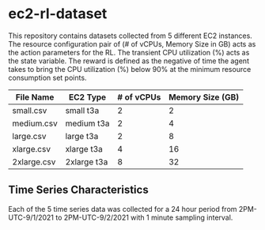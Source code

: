 # ec2-rl-dataset

This repository contains datasets collected from 5 different EC2 instances. The resource configuration pair of (# of vCPUs, Memory Size in GB) acts as the action parameters for the RL. The transient CPU utilization (%) acts as the state variable. The reward is defined as the negative of time the agent takes to bring the CPU utilization (%) below 90% at the minimum resource consumption set points.

 | File Name  | EC2 Type    | # of vCPUs    | Memory Size (GB) |
| ----------- | ----------- | ------------- | -------------- |
| small.csv   | small t3a   |     2         | 2              |
| medium.csv  | medium t3a  |     2         | 4              |
| large.csv   | large t3a   |     2         | 8              |
| xlarge.csv  | xlarge t3a  |     4         | 16             |
| 2xlarge.csv | 2xlarge t3a |     8         | 32             |

## Time Series Characteristics

Each of the 5 time series data was collected for a 24 hour period from 2PM-UTC-9/1/2021 to 2PM-UTC-9/2/2021 with 1 minute sampling interval.

